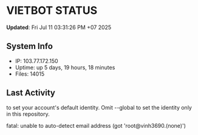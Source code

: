 # VIETBOT STATUS
**Updated**: Fri Jul 11 03:31:26 PM +07 2025

## System Info
- IP: 103.77.172.150
- Uptime: up 5 days, 19 hours, 18 minutes
- Files: 14015

## Last Activity

to set your account's default identity.
Omit --global to set the identity only in this repository.

fatal: unable to auto-detect email address (got 'root@vinh3690.(none)')

